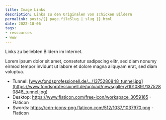 ```yaml
---
title: Image Links	
description: Links zu den Originalen von schicken Bildern
permalink: posts/{{ page.fileSlug | slug }}.html
date: 2022-10-06
tags:
- ressources
- www
---
```


Links zu beliebten Bildern im Internet.

Lorem ipsum dolor sit amet, consetetur sadipscing elitr, 
sed diam nonumy eirmod tempor invidunt ut labore et dolore 
magna aliquyam erat, sed diam voluptua. 

- Tunnel: [www.fondsprofessionell.de/.../1375280848_tunnel.jpg](https://www.fondsprofessionell.de/upload/newsgallery/1010891/1375280848_tunnel.jpg)
- Desktop: <https://www.flaticon.com/free-icon/workspace_3059165> - Flaticon
- Swords: <https://cdn-icons-png.flaticon.com/512/1037/1037970.png> - Flaticon



